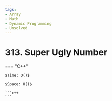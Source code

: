 ```yaml
---
tags:
- Array
- Math
- Dynamic Programming
- Unsolved
---
```



# 313. Super Ugly Number

=== "C++"

    $Time: O()$

    $Space: O()$

    ```c++
    ```